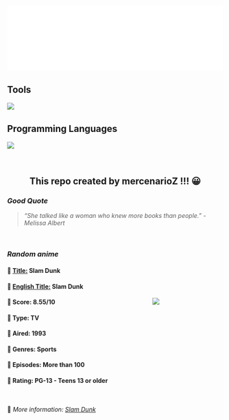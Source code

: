 
<img src="svg/nai.svg" />

<p>
  <h2>Tools</h2>
  <a href="https://skillicons.dev">
    <img src="https://skillicons.dev/icons?i=git,bash,vim,ubuntu,tensorflow,pytorch,docker,raspberrypi" />
  </a>

  <br />

  <h2>Programming Languages</h2>

  <a href="https://skillicons.dev">
    <img src="https://skillicons.dev/icons?i=python,c,cpp" />
  </a>
</p>

<br />

<h2 align="center">This repo created by mercenarioZ !!! 😀</h2>
<h3><i>Good Quote</i></h3>

<blockquote>
<i>
“She talked like a woman who knew more books than people.” - Melissa Albert
</i>
</blockquote>

<br />

<h3><i>Random anime</i></h3>

<h4>
  <strong>🥭 <u>Title:</u></strong> Slam Dunk
</h4>

<h4>🌿 <u>English Title:</u> Slam Dunk</h4>

<img align="right" width="165" src=https://cdn.myanimelist.net/images/anime/12/86890.jpg />

<h4>🌱 Score: 8.55/10</h4>

<h4>🌲 Type: TV</h4>

<h4>🌴 Aired: 1993</h4>

<h4>🌵 Genres: Sports</h4>

<h4>🥑 Episodes: More than 100</h4>

<h4>🍏 Rating: PG-13 - Teens 13 or older</h4>

<br />

🍂 *More information: [Slam Dunk](https://myanimelist.net/anime/170/Slam_Dunk)*
    